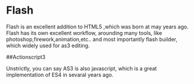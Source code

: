 # Flash

Flash is an excellent addition to HTML5 ,which was born at may years ago. Flash has its own excellent workflow, arounding many tools, like photoshop,firework,animation,etc.. and most importantly flash builder, which widely used for as3 editing.


##Actionscript3

Unstrictly, you can say AS3 is also javascript, which is a great implementation of ES4 in sevaral years ago.
